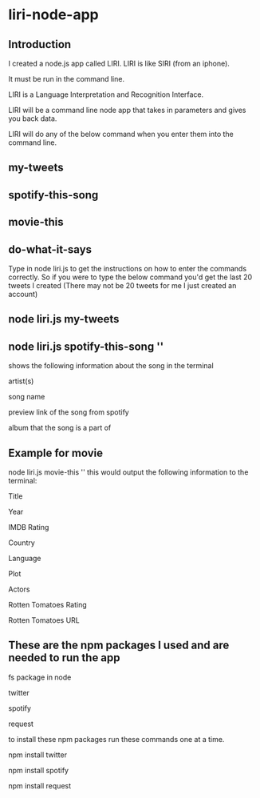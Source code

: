 # liri-node-app
Introduction
---
I created a node.js app called LIRI. LIRI is like SIRI (from an iphone).

It must be run in the command line.

LIRI is a Language Interpretation and Recognition Interface.

LIRI will be a command line node app that takes in parameters and gives you back data.

LIRI will do any of the below command when you enter them into the command line.

my-tweets
---------

spotify-this-song
-----------

movie-this
----------

do-what-it-says
---------------


Type in node liri.js to get the instructions on how to enter the commands correctly. So if you were to type the below command you'd get the last 20 tweets I created (There may not be 20 tweets for me I just created an account)

node liri.js my-tweets
----------------------


node liri.js spotify-this-song '<song name here>'
-----------------------------
shows the following information about the song in the terminal

artist(s)

song name

preview link of the song from spotify

album that the song is a part of


Example for movie
------------------
node liri.js movie-this '<movie name here>'
this would output the following information to the terminal:

Title

Year

IMDB Rating

Country

Language

Plot

Actors

Rotten Tomatoes Rating

Rotten Tomatoes URL

These are the npm packages I used and are needed to run the app
------

fs package in node

twitter 

spotify 

request 

to install these npm packages run these commands one at a time.

npm install twitter 

npm install spotify

npm install request 
